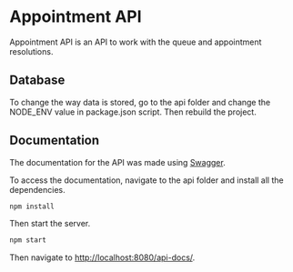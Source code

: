 # Appointment API

Appointment API is an API to work with the queue and appointment resolutions.

## Database

To change the way data is stored, go to the api folder and change the NODE_ENV value in package.json script. Then rebuild the project.

## Documentation

The documentation for the API was made using [Swagger](https://swagger.io/tools/swagger-ui/).

To access the documentation, navigate to the api folder and install all the dependencies.

```bash
npm install
```

Then start the server.

```bash
npm start
```

Then navigate to [http://localhost:8080/api-docs/](http://localhost:8080/api-docs/).
